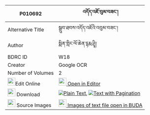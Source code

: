|P010692|འདོད་འཇོ་བུམ་བཟང་། 
| --- | --- 
|Alternative Title |སྒྲུབ་ཐབས་འདོད་འཇོའི་འབུམ་བཟང་།
|Author| སྨིན་གླིང་ལོ་ཆེན་དྷརྨ་ཤྲཱི།
|BDRC ID | W18
|Creator | Google OCR
|Number of Volumes| 2
|<img width="25" src="https://img.icons8.com/color/25/000000/edit-property.png">Edit Online| [<img width="25" src="https://avatars.githubusercontent.com/u/45091458?s=200&v=4"> Open in Editor](http://editor.openpecha.org/P010692)
|<img width="25" src="https://img.icons8.com/fluent/48/000000/download-2.png"/>  Download | [![](https://img.icons8.com/color/20/000000/txt.png)Plain Text](https://github.com/Openpecha/P010692/releases/download/v1/dojo_bum_zang_plain_P010692.zip), [![](https://img.icons8.com/color/20/000000/txt.png)Text with Pagination](https://github.com/Openpecha/P010692/releases/download/v1/dojo_bum_zang_pages_P010692.zip)
|<img width="25" src="https://img.icons8.com/plasticine/100/000000/pictures-folder.png"/>  Source Images | [<img width="25" src="https://library.bdrc.io/icons/BUDA-small.svg"> Images of text file open in BUDA](https://library.bdrc.io/show/bdr:W18)